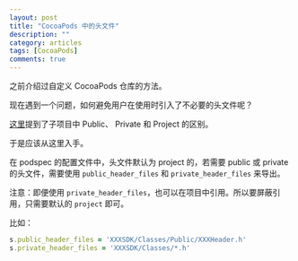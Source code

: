 ```yaml
---
layout: post
title: "CocoaPods 中的头文件"
description: ""
category: articles
tags: [CocoaPods]
comments: true
---
```



之前介绍过自定义 CocoaPods 仓库的方法。

现在遇到一个问题，如何避免用户在使用时引入了不必要的头文件呢？

[这里](http://stackoverflow.com/questions/7439192/xcode-copy-headers-public-vs-private-vs-project)提到了子项目中 Public、 Private 和 Project 的区别。

于是应该从这里入手。

在 podspec 的配置文件中，头文件默认为 project 的，若需要 public 或 private 的头文件，需要使用 `public_header_files` 和 `private_header_files` 来导出。

注意：即便使用 `private_header_files`，也可以在项目中引用。所以要屏蔽引用，只需要默认的 `project` 即可。

比如：
```ruby
s.public_header_files = 'XXXSDK/Classes/Public/XXXHeader.h'
s.private_header_files = 'XXXSDK/Classes/*.h'
```


